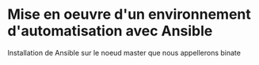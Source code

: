 # Mise en oeuvre d'un environnement d'automatisation avec Ansible

Installation de Ansible sur le noeud master que nous appellerons binate

